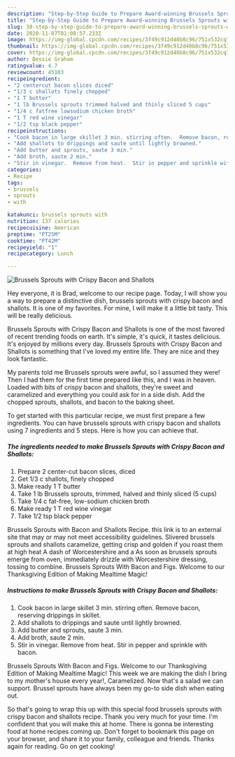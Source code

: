 ```yaml
---
description: "Step-by-Step Guide to Prepare Award-winning Brussels Sprouts with Crispy Bacon and Shallots"
title: "Step-by-Step Guide to Prepare Award-winning Brussels Sprouts with Crispy Bacon and Shallots"
slug: 38-step-by-step-guide-to-prepare-award-winning-brussels-sprouts-with-crispy-bacon-and-shallots
date: 2020-11-07T01:08:57.233Z
image: https://img-global.cpcdn.com/recipes/3f49c912d48b8c96/751x532cq70/brussels-sprouts-with-crispy-bacon-and-shallots-recipe-main-photo.jpg
thumbnail: https://img-global.cpcdn.com/recipes/3f49c912d48b8c96/751x532cq70/brussels-sprouts-with-crispy-bacon-and-shallots-recipe-main-photo.jpg
cover: https://img-global.cpcdn.com/recipes/3f49c912d48b8c96/751x532cq70/brussels-sprouts-with-crispy-bacon-and-shallots-recipe-main-photo.jpg
author: Bessie Graham
ratingvalue: 4.7
reviewcount: 45103
recipeingredient:
- "2 centercut bacon slices diced"
- "1/3 c shallots finely chopped"
- "1 T butter"
- "1 lb Brussels sprouts trimmed halved and thinly sliced 5 cups"
- "1/4 c fatfree lowsodium chicken broth"
- "1 T red wine vinegar"
- "1/2 tsp black pepper"
recipeinstructions:
- "Cook bacon in large skillet 3 min. stirring often.  Remove bacon, reserving drippings in skillet."
- "Add shallots to drippings and saute until lightly browned."
- "Add butter and sprouts, saute 3 min."
- "Add broth, saute 2 min."
- "Stir in vinegar.  Remove from heat.  Stir in pepper and sprinkle with bacon."
categories:
- Recipe
tags:
- brussels
- sprouts
- with

katakunci: brussels sprouts with 
nutrition: 137 calories
recipecuisine: American
preptime: "PT25M"
cooktime: "PT42M"
recipeyield: "1"
recipecategory: Lunch

---
```



![Brussels Sprouts with Crispy Bacon and Shallots](https://img-global.cpcdn.com/recipes/3f49c912d48b8c96/751x532cq70/brussels-sprouts-with-crispy-bacon-and-shallots-recipe-main-photo.jpg)

Hey everyone, it is Brad, welcome to our recipe page. Today, I will show you a way to prepare a distinctive dish, brussels sprouts with crispy bacon and shallots. It is one of my favorites. For mine, I will make it a little bit tasty. This will be really delicious.

Brussels Sprouts with Crispy Bacon and Shallots is one of the most favored of recent trending foods on earth. It's simple, it's quick, it tastes delicious. It's enjoyed by millions every day. Brussels Sprouts with Crispy Bacon and Shallots is something that I've loved my entire life. They are nice and they look fantastic.

My parents told me Brussels sprouts were awful, so I assumed they were! Then I had them for the first time prepared like this, and I was in heaven. Loaded with bits of crispy bacon and shallots, they&#39;re sweet and caramelized and everything you could ask for in a side dish. Add the chopped sprouts, shallots, and bacon to the baking sheet.


To get started with this particular recipe, we must first prepare a few ingredients. You can have brussels sprouts with crispy bacon and shallots using 7 ingredients and 5 steps. Here is how you can achieve that.

<!--inarticleads1-->

##### The ingredients needed to make Brussels Sprouts with Crispy Bacon and Shallots:

1. Prepare 2 center-cut bacon slices, diced
1. Get 1/3 c shallots, finely chopped
1. Make ready 1 T butter
1. Take 1 lb Brussels sprouts, trimmed, halved and thinly sliced (5 cups)
1. Take 1/4 c fat-free, low-sodium chicken broth
1. Make ready 1 T red wine vinegar
1. Take 1/2 tsp black pepper


Brussels Sprouts with Bacon and Shallots Recipe. this link is to an external site that may or may not meet accessibility guidelines. Slivered brussels sprouts and shallots caramelize, getting crisp and golden if you roast them at high heat A dash of Worcestershire and a As soon as brussels sprouts emerge from oven, immediately drizzle with Worcestershire dressing, tossing to combine. Brussels Sprouts With Bacon and Figs. Welcome to our Thanksgiving Edition of Making Mealtime Magic! 

<!--inarticleads2-->

##### Instructions to make Brussels Sprouts with Crispy Bacon and Shallots:

1. Cook bacon in large skillet 3 min. stirring often.  Remove bacon, reserving drippings in skillet.
1. Add shallots to drippings and saute until lightly browned.
1. Add butter and sprouts, saute 3 min.
1. Add broth, saute 2 min.
1. Stir in vinegar.  Remove from heat.  Stir in pepper and sprinkle with bacon.


Brussels Sprouts With Bacon and Figs. Welcome to our Thanksgiving Edition of Making Mealtime Magic! This week we are making the dish I bring to my mother&#39;s house every year!, Caramelized. Now that&#39;s a salad we can support. Brussel sprouts have always been my go-to side dish when eating out. 

So that's going to wrap this up with this special food brussels sprouts with crispy bacon and shallots recipe. Thank you very much for your time. I'm confident that you will make this at home. There is gonna be interesting food at home recipes coming up. Don't forget to bookmark this page on your browser, and share it to your family, colleague and friends. Thanks again for reading. Go on get cooking!
